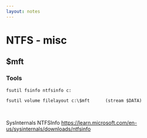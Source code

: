 ```yaml
---
layout: notes
---
```


# NTFS - misc

## $mft

### Tools

```
fsutil fsinfo ntfsinfo c:
```

```
fsutil volume filelayout c:\$mft      (stream $DATA)
```

<br/>

SysInternals NTFSInfo
https://learn.microsoft.com/en-us/sysinternals/downloads/ntfsinfo

